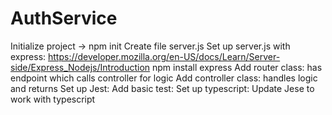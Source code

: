 # AuthService
Initialize project -> npm init
Create file server.js
Set up server.js with express: https://developer.mozilla.org/en-US/docs/Learn/Server-side/Express_Nodejs/Introduction
npm install express
Add router class: has endpoint which calls controller for logic
Add controller class: handles logic and returns
Set up Jest: 
Add basic test:
Set up typescript:
Update Jese to work with typescript